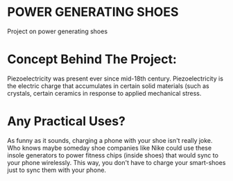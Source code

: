 # POWER GENERATING SHOES
Project on power generating shoes

# Concept Behind The Project:
Piezoelectricity was present ever since mid-18th century. Piezoelectricity is 
the electric charge that accumulates in certain solid materials (such as crystals, certain ceramics in response to applied mechanical stress. 

# Any Practical Uses?
As funny as it sounds, charging a phone with your shoe isn't really joke. Who knows maybe someday shoe companies like Nike could use these insole generators to power fitness chips (inside shoes) that would sync to your phone wirelessly. 
This way, you don't have to charge your smart-shoes just to sync them with your phone.
